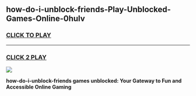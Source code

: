 
## how-do-i-unblock-friends-Play-Unblocked-Games-Online-0hulv
<h3>
<a href="https://premium76.site?title=how-do-i-unblock-friends&ref=25A">CLICK TO PLAY</a></h3>
<hr>

<h3>
<a href="https://premium76.site?title=how-do-i-unblock-friends&ref=25A">CLICK 2 PLAY</a>
  
</h3>

<a href="https://premium76.site?title=how-do-i-unblock-friends&ref=25A"><img src="https://clearcache.store/games.png"></a>


**how-do-i-unblock-friends games unblocked: Your Gateway to Fun and Accessible Online Gaming**

